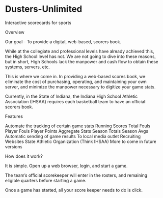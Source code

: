 # Dusters-Unlimited
Interactive scorecards for sports


Overview

Our goal - To provide a digital, web-based, scorers book. 

While at the collegiate and professional levels have already achieved this, the High School level has not.  We are not going to dive into these reasons, but in short, High Schools lack the manpower and cash flow to obtain these systems, servers, etc. 

This is where we come in. In providing a web-based scores book, we eliminate the cost of purchasing, operating, and maintaining your own server, and minimize the manpower necessary to digitize your game stats.

Currently, in the State of Indiana, the Indiana High School Athletic Association (IHSAA) requires each basketball team to have an official scorers book.

Features

Automate the tracking of certain game stats
Running Scores
Total Fouls
Player Fouls
Player Points
Aggregate Stats
Season Totals
Season Avgs
Automatic sending of game results
To local media outlet
Recruiting Websites
State Athletic Organization (Think IHSAA)
More to come in future versions

How does it work?

It is simple. Open up a web browser, login, and start a game. 

The team’s official scorekeeper will enter in the rosters, and remaining eligible quarters before starting a game. 

Once a game has started, all your score keeper needs to do is click. 
